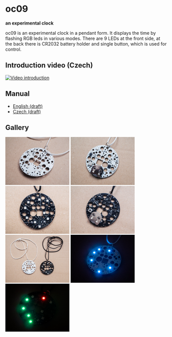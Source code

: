 # oc09

**an experimental clock**

oc09 is an experimental clock in a pendant form. It displays the time by flashing RGB leds in various modes. There are 9 LEDs at the front side, at the back there is CR2032 battery holder and single button, which is used for control.

## Introduction video (Czech)

[![Video introduction](https://github.com/xx0x/oc09/raw/master/docs/oc09_video.jpg)](http://www.youtube.com/watch?v=-uLJIxHrO9M "Video introduction")

## Manual

* [English (draft)](https://github.com/xx0x/oc09/raw/master/manuals/oc09-manual-draft-en.pdf)
* [Czech (draft)](https://github.com/xx0x/oc09/raw/master/manuals/oc09-manual-draft-cs.pdf)

## Gallery

<img src="https://github.com/xx0x/oc09/raw/master/docs/oc09-promo-karton-003.jpg" width="200" /> <img src="https://github.com/xx0x/oc09/raw/master/docs/oc09-promo-karton-006.jpg" width="200" /> <img src="https://github.com/xx0x/oc09/raw/master/docs/oc09-promo-karton-004.jpg" width="200" /> <img src="https://github.com/xx0x/oc09/raw/master/docs/oc09-promo-karton-005.jpg" width="200" /> <img src="https://github.com/xx0x/oc09/raw/master/docs/oc09-promo-karton-002.jpg" width="200" /> <img src="https://github.com/xx0x/oc09/raw/master/docs/oc09-promo-karton-009.jpg" width="200" /> <img src="https://github.com/xx0x/oc09/raw/master/docs/oc09-promo-karton-010.jpg" width="200" />
